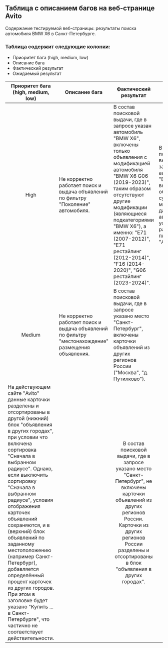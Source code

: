 ## Таблица с описанием багов на веб-странице Avito 

Содержание тестируемой веб-страницы: результаты поиска автомобиля BMW X6 в Санкт-Петербурге.

### Таблица содержит следующие колонки:
- Приоритет бага (high, medium, low)
- Описание бага
- Фактический результат
- Ожидаемый результат

<table>
    <thead>
        <tr>
            <th>Приоритет бага (high, medium, low)</th>
            <th>Описание бага</th>
            <th>Фактический результат</th>
            <th>Ожидаемый результат</th>
        </tr>
    </thead>
    <tbody>
        <tr>
            <td align="center">High</td>
            <td align="left">Не корректно работает поиск и выдача объявлений по фильтру "Поколение" автомобиля.</td>
            <td align="left">В состав поисковой выдачи, где в запросе указан автомобиль "BMW X6", включены только объявления с модификацией автомобиля "BMW X6 G06 (2019-2023)", таким образом отсутствуют другие модификации (являющиеся подкатегориями "BMW X6"), а именно: "E71 (2007-2012)", "E71 рестайлинг (2012-2014)", "F16 (2014-2020)", "G06 рестайлинг (2023-2024)".</td>
	    <td align="left">В состав поисковой выдачи, где в запросе указан автомобиль "BMW X6", включены все объявления с существующими модификациями данного автомобиля, при условии, что они размещены на площадке "Avito".</td>
 	</tr>
	<tr>
            <td rowspan=2 align="center">Medium</td>
            <td rowspan=2 align="left">Не корректно работает поиск и выдача объявлений по фильтру "местонахождение" размещения объявления.</td>
	    <td align="left">В состав поисковой выдачи, где в запросе указано место "Санкт-Петербург", включены карточки объявлений из других регионов России ("Москва", "д. Путилково"). </td>
        </tr>
	<tr>
	    <td rowspan=2 align="center">В состав поисковой выдачи, где в запросе указано место "Санкт-Петербург", не включены карточки объявлений из других регионов России. Карточки из других регионов России разделены и отсортированы в блок "объявления в других городах".</td>
	</tr>
	<tr>
	    <td align="left">На действующем сайте "Avito" данные карточки разделены и отсортированы в другой (нижний) блок "объявления в других городах", при условии что включена сортировка "Сначала в выбранном радиусе". Однако, если выключить сортировку "Сначала в выбранном радиусе", условия отображения карточек объявлений сохраняются, и в (верхний) блок объявлений по заданному местоположению (например Санкт-Петербург), добавляется определённый процент карточек из других городов. При этом в заголовке будет указано "Купить ... в Санкт-Петербурге", что частично не соответствует действительности.</td>
	</tr>
    </tbody>
</table>
